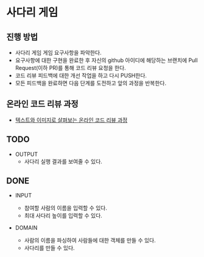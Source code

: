 # 사다리 게임
## 진행 방법
* 사다리 게임 게임 요구사항을 파악한다.
* 요구사항에 대한 구현을 완료한 후 자신의 github 아이디에 해당하는 브랜치에 Pull Request(이하 PR)를 통해 코드 리뷰 요청을 한다.
* 코드 리뷰 피드백에 대한 개선 작업을 하고 다시 PUSH한다.
* 모든 피드백을 완료하면 다음 단계를 도전하고 앞의 과정을 반복한다.

## 온라인 코드 리뷰 과정
* [텍스트와 이미지로 살펴보는 온라인 코드 리뷰 과정](https://github.com/nextstep-step/nextstep-docs/tree/master/codereview)

## TODO

* OUTPUT
    * 사다리 실행 결과를 보여줄 수 있다.
## DONE


* INPUT
  * 참여할 사람의 이름을 입력할 수 있다.
  * 최대 사다리 높이를 입력할 수 있다.

* DOMAIN
  * 사람의 이름을 파싱하여 사람들에 대한 객체를 만들 수 있다.
  * 사다리를 만들 수 있다.
  
